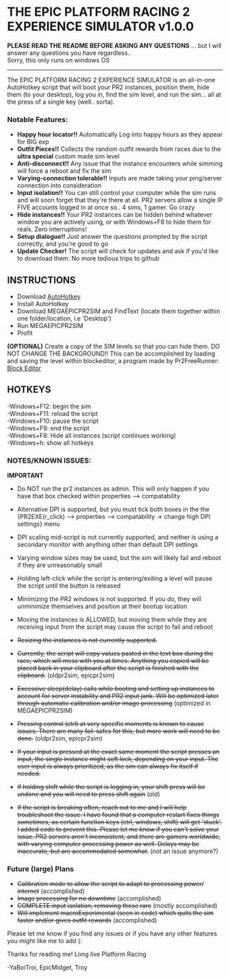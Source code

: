# THE EPIC PLATFORM RACING 2 EXPERIENCE SIMULATOR v1.0.0

**PLEASE READ THE README BEFORE ASKING ANY QUESTIONS**
... but I will answer any questions you have regardless..  
Sorry, this only runs on windows OS  


---

The EPIC PLATFORM RACING 2 EXPERIENCE SIMULATOR is an all-in-one AutoHotkey script that will boot your PR2 instances, position them, hide them (to your desktop), log you in, find the sim level, and run the sim... all at the press of a single key (well.. sorta).

### Notable Features:
- **Happy hour locator!!** Automatically Log into happy hours as they appear for BIG exp
- **Outfit Pieces!!** Collects the random outfit rewards from races due to the **ultra special** custom made sim level
- **Anti-disconnect!!** Any issue that the instance encounters while simming will force a reboot and fix the sim
- **Varying-connection tolerable!!** Inputs are made taking your ping/server connection into consideration
- **Input isolation!!** You can still control your computer while the sim runs and will soon forget that they're there at all. PR2 servers allow a single IP FIVE accounts logged in at once so.. 4 sims, 1 gamer. Go crazy
- **Hide instances!!** Your PR2 instances can be hidden behind whatever window you are actively using, or with Windows+F8 to hide them for reals. Zero interruptions!
- **Setup dialogue!!** Just answer the questions prompted by the script correctly, and you're good to go
- **Update Checker!** The script will check for updates and ask if you'd like to download them. No more tedious trips to github

## INSTRUCTIONS
- Download [AutoHotkey](https://www.autohotkey.com/)
- Install AutoHotkey
- Download MEGAEPICPR2SIM and FindText (locate them together within one folder/location, i.e 'Desktop')
- Run MEGAEPICPR2SIM
- Profit
  
**(OPTIONAL)** Create a copy of the SIM levels so that you can hide them. DO NOT CHANGE THE BACKGROUND!! This can be accomplished by loading and saving the level within blockeditor, a program made by Pr2FreeRunner: [Block Editor](https://github.com/Pr2FreeRunner/BlockEditor/releases/tag/Release)

## HOTKEYS
-Windows+F12: begin the sim  
-Windows+F11: reload the script  
-Windows+F10: pause the script  
-Windows+F9: end the script  
-Windows+F8: Hide all instances (script continues working)  
-Windows+h: show all hotkeys  
  
### NOTES/KNOWN ISSUES:
**IMPORTANT**  
- Do NOT run the pr2 instances as admin. This will only happen if you have that box checked within properties --> compatability  
- Alternative DPI is supported, but you must tick both boxes in the the {PR2EXE(r_click) --> properties --> compatability -> change high DPI settings} menu  
- DPI scaling mid-script is not currently supported, and neither is using a secondary monitor with anything other than default DPI settings  
  
  
- Varying window sizes may be used, but the sim will likely fail and reboot if they are unreasonably small
- Holding left-click while the script is entering/exiting a level will pause the script until the button is released
- Minimizing the PR2 windows is not supported. If you do, they will unminimize themselves and position at their bootup location
- Moving the instances is ALLOWED, but moving them while they are receiving input from the script may cause the script to fail and reboot
- ~~Resizing the instances is not currently supported.~~
- ~~Currently, the script will copy values pasted in the text box during the race, which will mess with you at times. Anything you copied will be placed back in your clipboard after the script is finished with the clipboard.~~ (oldpr2sim, epicpr2sim)
- ~~Excessive sleep(delay) calls while booting and setting up instances to account for server instability and PR2 input jank. Will be optimized later through automatic calibration and/or image processing~~ (optimized in MEGAEPICPR2SIM)
- ~~Pressing control (ctrl) at very specific moments is known to cause issues. There are many fail-safes for this, but more work will need to be done.~~ (oldpr2sim, epicpr2sim)
- ~~If your input is pressed at the exact same moment the script presses an input, the single instance might soft lock, depending on your input. The user input is always prioritized, as the sim can always fix itself if needed.~~
- ~~If holding shift while the script is logging in, your shift press will be undone and you will need to press shift again~~ (old)
- ~~If the script is breaking often, reach out to me and I will help troubleshoot the issue. I have found that a computer restart fixes things sometimes, as certain function keys (ctrl, windows, shift) will get 'stuck'. I added code to prevent this. Please let me know if you can't solve your issue. PR2 servers aren't inconsistent, and there are gamers worldwide, with varying computer processing power as well. Delays may be inaccurate, but are accommodated somewhat.~~ (not an issue anymore?)


### Future (large) Plans
- ~~Calibration mode to allow the script to adapt to processing power/ internet~~ (accomplished)
- ~~Image processing for no downtime~~ (accomplished)
- ~~COMPLETE input isolation, removing those rare~~ (mostly accomplished)
- ~~Will implement macroExperimental (seen in code) which quits the sim faster and/or gives outfit rewards~~ (accomplished)

Please let me know if you find any issues or if you have any other features you might like me to add (:


Thanks for reading me! Long live Platform Racing

-YaBoiTroi, EpicMidget, Troy
